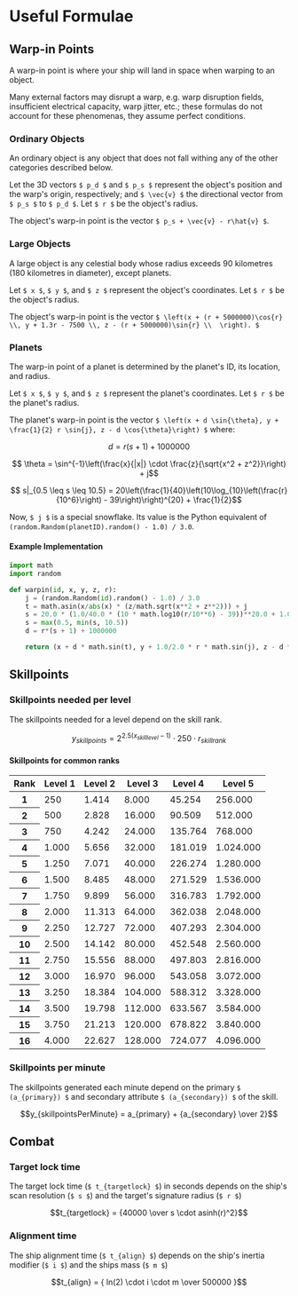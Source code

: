 # Useful Formulae

## Warp-in Points

A warp-in point is where your ship will land in space when warping to an object.

Many external factors may disrupt a warp, e.g. warp disruption fields, insufficient electrical capacity, warp jitter, etc.; these formulas do not account for these phenomenas, they assume perfect conditions.

### Ordinary Objects

An ordinary object is any object that does not fall withing any of the other categories described below.

Let the 3D vectors ``$ p_d $`` and ``$ p_s $`` represent the object's position and the warp's origin, respectively; and ``$ \vec{v} $`` the directional vector from ``$ p_s $`` to ``$ p_d $``. Let ``$ r $`` be the object's radius.

The object's warp-in point is the vector ``$ p_s + \vec{v} - r\hat{v} $``.

### Large Objects

A large object is any celestial body whose radius exceeds 90 kilometres (180 kilometres in diameter), except planets.

Let ``$ x $``, ``$ y $``, and ``$ z $`` represent the object's coordinates. Let ``$ r $`` be the object's radius.

The object's warp-in point is the vector ``$ \left(x + (r + 5000000)\cos{r} \\,
  y + 1.3r - 7500 \\,
  z - (r + 5000000)\sin{r} \\  \right). $``

### Planets

The warp-in point of a planet is determined by the planet's ID, its location, and radius.

Let ``$ x $``, ``$ y $``, and ``$ z $`` represent the planet's coordinates. Let ``$ r $`` be the planet's radius.

The planet's warp-in point is the vector ``$ \left(x + d \sin{\theta}, y + \frac{1}{2} r \sin{j}, z - d \cos{\theta}\right) $``
where:

```math
d = r(s + 1) + 1000000
```
```math
 \theta = \sin^{-1}\left(\frac{x}{|x|} \cdot \frac{z}{\sqrt{x^2 + z^2}}\right) + j
```
```math
 s|_{0.5 \leq s \leq 10.5} = 20\left(\frac{1}{40}\left(10\log_{10}\left(\frac{r}{10^6}\right) - 39\right)\right)^{20} + \frac{1}{2}
```

Now, ``$ j $`` is a special snowflake. Its value is the Python equivalent of<br/>
`(random.Random(planetID).random() - 1.0) / 3.0`.

#### Example Implementation

```python
import math
import random

def warpin(id, x, y, z, r):
    j = (random.Random(id).random() - 1.0) / 3.0
    t = math.asin(x/abs(x) * (z/math.sqrt(x**2 + z**2))) + j
    s = 20.0 * (1.0/40.0 * (10 * math.log10(r/10**6) - 39))**20.0 + 1.0/2.0
    s = max(0.5, min(s, 10.5))
    d = r*(s + 1) + 1000000

    return (x + d * math.sin(t), y + 1.0/2.0 * r * math.sin(j), z - d * math.cos(t))
```

## Skillpoints

### Skillpoints needed per level

The skillpoints needed for a level depend on the skill rank.

```math
 y_{skillpoints} = 2^{2.5(x_{skilllevel}-1)} \cdot 250 \cdot r_{skillrank}
 ```

#### Skillpoints for common ranks

<table>
<thead>
<tr><th>Rank</th><th>Level 1</th><th>Level 2</th><th>Level 3</th><th>Level 4</th><th>Level 5</th></tr>
</thead>
<tbody>
<tr><th>1</th> <td>250</td>  <td>1.414</td> <td>8.000</td>  <td>45.254</td> <td>256.000</td></tr>
<tr><th>2</th> <td>500</td>  <td>2.828</td> <td>16.000</td> <td>90.509</td> <td>512.000</td></tr>
<tr><th>3</th> <td>750</td>  <td>4.242</td> <td>24.000</td> <td>135.764</td><td>768.000</td></tr>
<tr><th>4</th> <td>1.000</td><td>5.656</td> <td>32.000</td> <td>181.019</td><td>1.024.000</td></tr>
<tr><th>5</th> <td>1.250</td><td>7.071</td> <td>40.000</td> <td>226.274</td><td>1.280.000</td></tr>
<tr><th>6</th> <td>1.500</td><td>8.485</td> <td>48.000</td> <td>271.529</td><td>1.536.000</td></tr>
<tr><th>7</th> <td>1.750</td><td>9.899</td> <td>56.000</td> <td>316.783</td><td>1.792.000</td></tr>
<tr><th>8</th> <td>2.000</td><td>11.313</td><td>64.000</td> <td>362.038</td><td>2.048.000</td></tr>
<tr><th>9</th> <td>2.250</td><td>12.727</td><td>72.000</td> <td>407.293</td><td>2.304.000</td></tr>
<tr><th>10</th><td>2.500</td><td>14.142</td><td>80.000</td> <td>452.548</td><td>2.560.000</td></tr>
<tr><th>11</th><td>2.750</td><td>15.556</td><td>88.000</td> <td>497.803</td><td>2.816.000</td></tr>
<tr><th>12</th><td>3.000</td><td>16.970</td><td>96.000</td> <td>543.058</td><td>3.072.000</td></tr>
<tr><th>13</th><td>3.250</td><td>18.384</td><td>104.000</td><td>588.312</td><td>3.328.000</td></tr>
<tr><th>14</th><td>3.500</td><td>19.798</td><td>112.000</td><td>633.567</td><td>3.584.000</td></tr>
<tr><th>15</th><td>3.750</td><td>21.213</td><td>120.000</td><td>678.822</td><td>3.840.000</td></tr>
<tr><th>16</th><td>4.000</td><td>22.627</td><td>128.000</td><td>724.077</td><td>4.096.000</td></tr>
</tbody>
</table>

### Skillpoints per minute

The skillpoints generated each minute depend on the primary ``$ (a_{primary}) $`` and secondary attribute ``$ (a_{secondary}) $`` of the skill.

```math
y_{skillpointsPerMinute} = a_{primary} + {a_{secondary} \over 2}
```

## Combat

### Target lock time

The target lock time (`$ t_{targetlock} $`) in seconds depends on the ship's scan resolution (`$ s $`) and the target's signature radius (`$ r $`)

```math
t_{targetlock} = {40000 \over s \cdot asinh(r)^2}
```

### Alignment time

The ship alignment time (`$ t_{align} $`) depends on the ship's inertia modifier (`$ i $`) and the ships mass (`$ m $`)

```math
t_{align} = { ln(2) \cdot i \cdot m \over 500000 }
```

